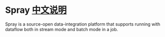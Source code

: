 # Spray [中文说明](Readme_zh.md)
Spray is a source-open data-integration platform that supports running with dataflow both in stream mode and batch mode in a job.